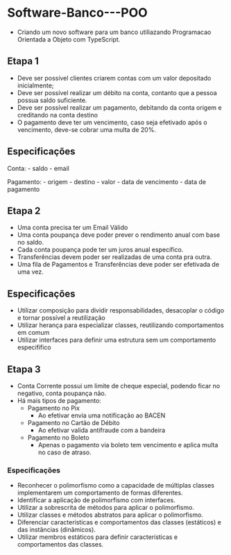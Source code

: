 # Software-Banco---POO

 - Criando um novo software para um banco utiliazando Programacao Orientada a Objeto com TypeScript.

## Etapa 1

  - Deve ser possível clientes criarem contas com um valor depositado inicialmente;
  - Deve ser possível realizar um débito na conta, contanto que a pessoa possua saldo suficiente.
  - Deve ser possível realizar um pagamento, debitando da conta origem e creditando na conta destino
  - O pagamento deve ter um vencimento, caso seja efetivado após o vencimento, deve-se cobrar uma multa de 20%.

## Especificações 

  Conta: 
    - saldo
    - email

  Pagamento:
    - origem
    - destino
    - valor
    - data de vencimento
    - data de pagamento

## Etapa 2

  - Uma conta precisa ter um Email Válido
  - Uma conta poupança deve poder prever o rendimento anual com base no saldo.
  - Cada conta poupança pode ter um juros anual específico.
  - Transferências devem poder ser realizadas de uma conta pra outra.
  - Uma fila de Pagamentos e Transferências deve poder ser efetivada de uma vez.

## Especificações 

  - Utilizar composição para dividir responsabilidades, desacoplar o código e tornar possível a reutilização
  - Utilizar herança para especializar classes, reutilizando comportamentos em comum
  - Utilizar interfaces para definir uma estrutura sem um comportamento especifífico

## Etapa 3
  
  - Conta Corrente possui um limite de cheque especial, podendo ficar no negativo, conta poupança não. 
  - Há mais tipos de pagamento:
    - Pagamento no Pix
      - Ao efetivar envia uma notificação ao BACEN
    - Pagamento no Cartão de Débito
      - Ao efetivar valida antifraude com a bandeira
    - Pagamento no Boleto
      - Apenas o pagamento via boleto tem vencimento e aplica multa no caso de atraso.

### Especificações 

  - Reconhecer o polimorfismo como a capacidade de múltiplas classes implementarem um comportamento de formas diferentes.
  - Identificar a aplicação de polimorfismo com interfaces.
  - Utilizar a sobrescrita de métodos para aplicar o polimorfismo.
  - Utilizar classes e métodos abstratos para aplicar o polimorfismo.
  - Diferenciar características e comportamentos das classes (estáticos) e das instâncias (dinâmicos).
  - Utilizar membros estáticos para definir características e comportamentos das classes.
